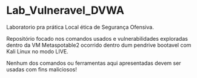 # Lab_Vulneravel_DVWA
Laboratorio pra prática Local ética de Segurança Ofensiva.

Repositório focado nos comandos usados e vulnerabilidades exploradas dentro da VM Metaspotable2 ocorrido dentro dum pendrive bootavel com Kali Linux no modo LIVE.

Nenhum dos comandos ou ferramentas aqui apresentadas devem ser usadas com fins maliciosos!
